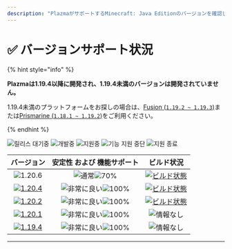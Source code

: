 ```yaml
---
description: "PlazmaがサポートするMinecraft: Java Editionのバージョンを確認してください。"
---
```


# ✅ バージョンサポート状況

{% hint style="info" %}

**Plazmaは1.19.4以降に開発され、1.19.4未満のバージョンは開発されていません。**

1.19.4未満のプラットフォームをお探しの場合は、[Fusion (`1.19.2 ~ 1.19.3`)](https://github.com/RuinedTechnologyUnify/Fusion)または[Prismarine (`1.18.1 ~ 1.19.2`)](https://github.com/PrismarineTeam/Prismarine)をご利用ください。

{% endhint %}

[wtr]: https://badge.plazmamc.org/0/릴리스%20대기중
[idv]: https://badge.plazmamc.org/1/개발中
[atv]: https://badge.plazmamc.org/2/サポート中
[fse]: https://badge.plazmamc.org/6/機能サポート中止
[eol]: https://badge.plazmamc.org/4/サポート終了
[ukn]: https://badge.plazmamc.org/0/情報なし
[vgd]: https://badge.plazmamc.org/1/非常に良い
[mid]: https://badge.plazmamc.org/6/通常
[100]: https://badge.plazmamc.org/percent/100

![릴리스 대기중][wtr] ![개발중][idv] ![지원중][atv] ![기능 지원 중단][fse] ![지원 종료][eol]

|                                       バージョン                                       |                   安定性    および    機能サポート                  |                                              ビルド状況                                             |
| :-------------------------------------------------------------------------------: | :-----------------------------------------------------: | :--------------------------------------------------------------------------------------------: |
|                   ![1.20.6](https://badge.plazmamc.org/1/1.20.6)                  | ![通常][vgd]![70%](https://badge.plazmamc.org/percent/70) | [![ビルド状態](https://build.plazmamc.org/1.20.6)](https://build.plazmamc.org/1.20.6?redirect=true) |
| [![1.20.4](https://badge.plazmamc.org/2/1.20.4)](https://git.plazmamc.org/1.20.4) |                ![非常に良い][vgd]![100%][100]                | [![ビルド状態](https://build.plazmamc.org/1.20.4)](https://build.plazmamc.org/1.20.4?redirect=true) |
| [![1.20.2](https://badge.plazmamc.org/4/1.20.2)](https://git.plazmamc.org/1.20.2) |                ![非常に良い][vgd]![100%][100]                | [![ビルド状態](https://build.plazmamc.org/1.20.2)](https://build.plazmamc.org/1.20.2?redirect=true) |
| [![1.20.1](https://badge.plazmamc.org/4/1.20.1)](https://git.plazmamc.org/1.20.1) |                ![非常に良い][vgd]![100%][100]                |                                          ![情報なし][ukn]                                          |
| [![1.19.4](https://badge.plazmamc.org/4/1.19.4)](https://git.plazmamc.org/1.19.4) |                ![非常に良い][vgd]![100%][100]                |                                          ![情報なし][ukn]                                          |

***
